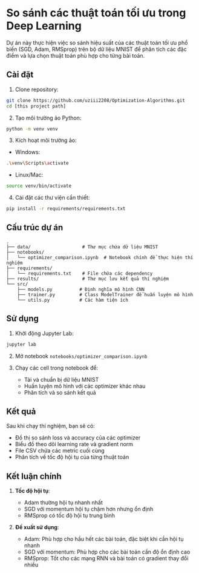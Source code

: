 # So sánh các thuật toán tối ưu trong Deep Learning

Dự án này thực hiện việc so sánh hiệu suất của các thuật toán tối ưu phổ biến (SGD, Adam, RMSprop) trên bộ dữ liệu MNIST để phân tích các đặc điểm và lựa chọn thuật toán phù hợp cho từng bài toán.

## Cài đặt

1. Clone repository:
```bash
git clone https://github.com/uziii2208/Optimization-Algorithms.git
cd [this project path]
```

2. Tạo môi trường ảo Python:
```bash
python -m venv venv
```

3. Kích hoạt môi trường ảo:
- Windows:
```bash
.\venv\Scripts\activate
```
- Linux/Mac:
```bash
source venv/bin/activate
```

4. Cài đặt các thư viện cần thiết:
```bash
pip install -r requirements/requirements.txt
```

## Cấu trúc dự án

```
.
├── data/                   # Thư mục chứa dữ liệu MNIST
├── notebooks/             
│   └── optimizer_comparison.ipynb  # Notebook chính để thực hiện thí nghiệm
├── requirements/
│   └── requirements.txt    # File chứa các dependency
├── results/                # Thư mục lưu kết quả thí nghiệm
└── src/
    ├── models.py          # Định nghĩa mô hình CNN
    ├── trainer.py         # Class ModelTrainer để huấn luyện mô hình
    └── utils.py           # Các hàm tiện ích
```

## Sử dụng

1. Khởi động Jupyter Lab:
```bash
jupyter lab
```

2. Mở notebook `notebooks/optimizer_comparison.ipynb`

3. Chạy các cell trong notebook để:
   - Tải và chuẩn bị dữ liệu MNIST
   - Huấn luyện mô hình với các optimizer khác nhau
   - Phân tích và so sánh kết quả

## Kết quả

Sau khi chạy thí nghiệm, bạn sẽ có:
- Đồ thị so sánh loss và accuracy của các optimizer
- Biểu đồ theo dõi learning rate và gradient norm
- File CSV chứa các metric cuối cùng
- Phân tích về tốc độ hội tụ của từng thuật toán

## Kết luận chính

1. **Tốc độ hội tụ**:
   - Adam thường hội tụ nhanh nhất
   - SGD với momentum hội tụ chậm hơn nhưng ổn định
   - RMSprop có tốc độ hội tụ trung bình

2. **Đề xuất sử dụng**:
   - Adam: Phù hợp cho hầu hết các bài toán, đặc biệt khi cần hội tụ nhanh
   - SGD với momentum: Phù hợp cho các bài toán cần độ ổn định cao
   - RMSprop: Tốt cho các mạng RNN và bài toán có gradient thay đổi nhiều